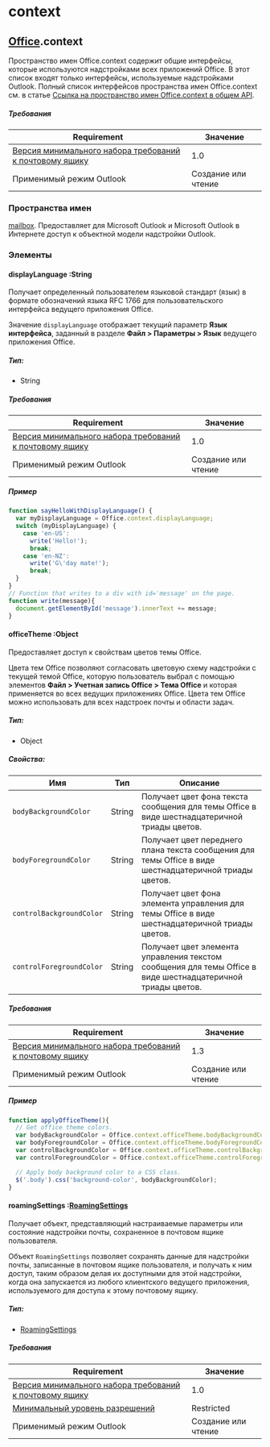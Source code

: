 

# context

## [Office](Office.md).context

Пространство имен Office.context содержит общие интерфейсы, которые используются надстройками всех приложений Office. В этот список входят только интерфейсы, используемые надстройками Outlook. Полный список интерфейсов пространства имен Office.context см. в статье [Ссылка на пространство имен Office.context в общем API](../shared/office.context.md).

##### Требования

|Requirement| Значение|
|---|---|
|[Версия минимального набора требований к почтовому ящику](./tutorial-api-requirement-sets.md)| 1.0|
|Применимый режим Outlook| Создание или чтение|

### Пространства имен

[mailbox](Office.context.mailbox.md). Предоставляет для Microsoft Outlook и Microsoft Outlook в Интернете доступ к объектной модели надстройки Outlook.

### Элементы

####  displayLanguage :String

Получает определенный пользователем языковой стандарт (язык) в формате обозначений языка RFC 1766 для пользовательского интерфейса ведущего приложения Office.

Значение `displayLanguage` отображает текущий параметр **Язык интерфейса**, заданный в разделе **Файл > Параметры > Язык** ведущего приложения Office.

##### Тип:

*   String

##### Требования

|Requirement| Значение|
|---|---|
|[Версия минимального набора требований к почтовому ящику](./tutorial-api-requirement-sets.md)| 1.0|
|Применимый режим Outlook| Создание или чтение|

##### Пример

```js
function sayHelloWithDisplayLanguage() {
  var myDisplayLanguage = Office.context.displayLanguage;
  switch (myDisplayLanguage) {
    case 'en-US':
      write('Hello!');
      break;
    case 'en-NZ':
      write('G\'day mate!');
      break;
  }
}
// Function that writes to a div with id='message' on the page.
function write(message){
  document.getElementById('message').innerText += message;
}
```

####  officeTheme :Object

Предоставляет доступ к свойствам цветов темы Office.

Цвета тем Office позволяют согласовать цветовую схему надстройки с текущей темой Office, которую пользователь выбрал с помощью элементов **Файл > Учетная запись Office > Тема Office** и которая применяется во всех ведущих приложениях Office. Цвета тем Office можно использовать для всех надстроек почты и области задач.

##### Тип:

*   Object

##### Свойства:

|Имя| Тип| Описание|
|---|---|---|
|`bodyBackgroundColor`| String|Получает цвет фона текста сообщения для темы Office в виде шестнадцатеричной триады цветов.|
|`bodyForegroundColor`| String|Получает цвет переднего плана текста сообщения для темы Office в виде шестнадцатеричной триады цветов.|
|`controlBackgroundColor`| String|Получает цвет фона элемента управления для темы Office в виде шестнадцатеричной триады цветов.|
|`controlForegroundColor`| String|Получает цвет элемента управления текстом сообщения для темы Office в виде шестнадцатеричной триады цветов.|

##### Требования

|Requirement| Значение|
|---|---|
|[Версия минимального набора требований к почтовому ящику](./tutorial-api-requirement-sets.md)| 1.3|
|Применимый режим Outlook| Создание или чтение|

##### Пример

```js
function applyOfficeTheme(){
  // Get office theme colors.
  var bodyBackgroundColor = Office.context.officeTheme.bodyBackgroundColor;
  var bodyForegroundColor = Office.context.officeTheme.bodyForegroundColor;
  var controlBackgroundColor = Office.context.officeTheme.controlBackgroundColor
  var controlForegroundColor = Office.context.officeTheme.controlForegroundColor;

  // Apply body background color to a CSS class.
  $('.body').css('background-color', bodyBackgroundColor);
}
```

####  roamingSettings :[RoamingSettings](RoamingSettings.md)

Получает объект, представляющий настраиваемые параметры или состояние надстройки почты, сохраненное в почтовом ящике пользователя.

Объект `RoamingSettings` позволяет сохранять данные для надстройки почты, записанные в почтовом ящике пользователя, и получать к ним доступ, таким образом делая их доступными для этой надстройки, когда она запускается из любого клиентского ведущего приложения, используемого для доступа к этому почтовому ящику.

##### Тип:

*   [RoamingSettings](RoamingSettings.md)

##### Требования

|Requirement| Значение|
|---|---|
|[Версия минимального набора требований к почтовому ящику](./tutorial-api-requirement-sets.md)| 1.0|
|[Минимальный уровень разрешений](../../docs/outlook/understanding-outlook-add-in-permissions.md)| Restricted|
|Применимый режим Outlook| Создание или чтение|
